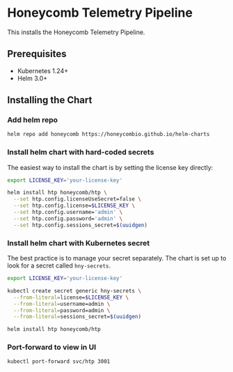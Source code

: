# Honeycomb Telemetry Pipeline

This installs the Honeycomb Telemetry Pipeline.

## Prerequisites

- Kubernetes 1.24+
- Helm 3.0+

## Installing the Chart

### Add helm repo

```sh
helm repo add honeycomb https://honeycombio.github.io/helm-charts
```

### Install helm chart with hard-coded secrets

The easiest way to install the chart is by setting the license key directly:

```sh
export LICENSE_KEY='your-license-key'

helm install htp honeycomb/htp \
  --set htp.config.licenseUseSecret=false \
  --set htp.config.license=$LICENSE_KEY \
  --set htp.config.username='admin' \
  --set htp.config.password='admin' \
  --set htp.config.sessions_secret=$(uuidgen)
```

### Install helm chart with Kubernetes secret

The best practice is to manage your secret separately.
The chart is set up to look for a secret called `hny-secrets`.

```sh
export LICENSE_KEY='your-license-key'

kubectl create secret generic hny-secrets \
  --from-literal=license=$LICENSE_KEY \
  --from-literal=username=admin \
  --from-literal=password=admin \
  --from-literal=sessions_secret=$(uuidgen)

helm install htp honeycomb/htp
```

### Port-forward to view in UI

```sh
kubectl port-forward svc/htp 3001
```
